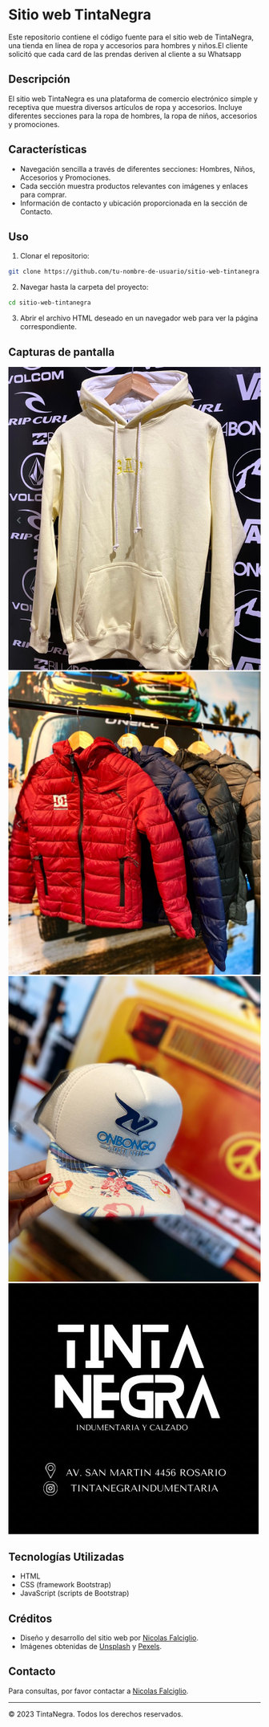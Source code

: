 # Sitio web TintaNegra

Este repositorio contiene el código fuente para el sitio web de TintaNegra, una tienda en línea de ropa y accesorios para hombres y niños.El cliente solicitó que cada card de las prendas deriven al cliente a su Whatsapp

## Descripción

El sitio web TintaNegra es una plataforma de comercio electrónico simple y receptiva que muestra diversos artículos de ropa y accesorios. Incluye diferentes secciones para la ropa de hombres, la ropa de niños, accesorios y promociones.

## Características

- Navegación sencilla a través de diferentes secciones: Hombres, Niños, Accesorios y Promociones.
- Cada sección muestra productos relevantes con imágenes y enlaces para comprar.
- Información de contacto y ubicación proporcionada en la sección de Contacto.

## Uso

1. Clonar el repositorio:

```bash
git clone https://github.com/tu-nombre-de-usuario/sitio-web-tintanegra.git
```

2. Navegar hasta la carpeta del proyecto:

```bash
cd sitio-web-tintanegra
```

3. Abrir el archivo HTML deseado en un navegador web para ver la página correspondiente.

## Capturas de pantalla

![Sección para hombres](./assets/img/buzo-hombre.png)
![Sección para niños](./assets/img/campera-nino.png)
![Sección de accesorios](./assets/img/acc-gorra.png)
![Promociones](./assets/img/tintalogo.jpg)

## Tecnologías Utilizadas

- HTML
- CSS (framework Bootstrap)
- JavaScript (scripts de Bootstrap)

## Créditos

- Diseño y desarrollo del sitio web por [Nicolas Falciglio](https://www.instagram.com/nicolasfalciglio/).
- Imágenes obtenidas de [Unsplash](https://unsplash.com/) y [Pexels](https://www.pexels.com/).

## Contacto

Para consultas, por favor contactar a [Nicolas Falciglio](falciglionicolas@gmail.com).

---
© 2023 TintaNegra. Todos los derechos reservados.